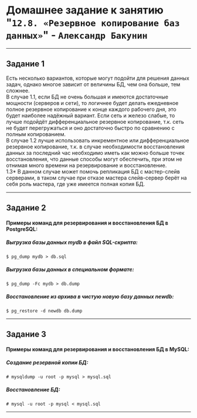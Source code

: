 # Домашнее задание к занятию "`12.8. «Резервное копирование баз данных»`" - `Александр Бакунин`

---

## Задание 1

Есть несколько вариантов, которые могут подойти для решения данных задач, однако многое зависит от величины БД, чем она больше, тем сложнее.  
В случае 1.1, если БД не очень большая и имеются достаточные мощности (серверов и сети), то логичнее будет делать ежедневное полное резервное копирование к конце каждого 
рабочего дня, это будет наиболее надёжный вариант. Если сеть и железо слабые, то лучше подойдёт дифференциальное резервное копирование, т.к. сеть не будет перегружаться 
и оно достаточно быстро по сравнению с полным копированием.  
В случае 1.2 лучше использовать инкрементное или дифференциальное резервное копирование, т.к. в случае необходимости восстановления данных за последний час необходимо
иметь как можно больше точек восстановления, что данные способы могут обеспечить, при этом не отнимая много времени на резервирование и восстановление.  
1.3* В данном случае может помочь репликация БД с мастер-слейв серверами, в таком случае при отказе мастера слейв-сервер берёт на себя роль мастера, где уже имеется полная копия БД.  

---

## Задание 2

#### Примеры команд для резервирования и восстановления БД в PostgreSQL:

##### Выгрузка базы данных mydb в файл SQL-скрипта:

```$ pg_dump mydb > db.sql```

##### Выгрузка базы данных в специальном формате:

```$ pg_dump -Fc mydb > db.dump```

##### Восстановление из архива в чистую новую базу данных newdb:

```$ pg_restore -d newdb db.dump```

---

## Задание 3

#### Примеры команд для резервирования и восстановления БД в MySQL:

##### Создание резервной копии БД:

```# mysqldump -u root -p mysql > mysql.sql```

##### Восстановление БД:

```# mysql -u root -p mysql < mysql.sql```

---
